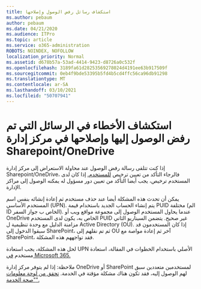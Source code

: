```yaml
---
title: استكشاف رسائل رفض الوصول وإصلاحها
ms.author: pebaum
author: pebaum
ms.date: 04/21/2020
ms.audience: ITPro
ms.topic: article
ms.service: o365-administration
ROBOTS: NOINDEX, NOFOLLOW
localization_priority: Normal
ms.assetid: d678b57a-53ad-4414-9423-d8726a0c532f
ms.openlocfilehash: 3189fa61d28253569278024d4191ee63b917509f
ms.sourcegitcommit: 0eb4f9bde53395b5fd4b5cd4ffc56ca96db91298
ms.translationtype: MT
ms.contentlocale: ar-SA
ms.lasthandoff: 03/10/2021
ms.locfileid: "50707941"
---
```

# <a name="troubleshoot-access-denied-messages-in-sharepointonedrive-admin-center"></a>استكشاف الأخطاء في الرسائل التي تم رفض الوصول إليها وإصلاحها في مركز إدارة Sharepoint/OneDrive

إذا كنت تتلقى رسالة رفض الوصول عند محاولة الاستعراض إلى مركز إدارة Sharepoint/OneDrive، فالرجاء التأكد من تعيين ترخيص [للمستخدم.](https://docs.microsoft.com/microsoft-365/admin/add-users/add-users) إذا كان لدى المستخدم ترخيص، يجب أيضا [](https://docs.microsoft.com/microsoft-365/admin/add-users/about-admin-roles) التأكد من تعيين دور مسؤول له يمكنه الوصول إلى مراكز الإدارة.

يمكن أن تحدث هذه المشكلة أيضا عند حذف مستخدم ثم إعادة إنشائه بنفس اسم المستخدم الأساسي (UPN). يتم إنشاء الحساب الجديد باستخدام قيمة PUID مختلفة (الم ID الخاص ب جواز السفر). عندما يحاول المستخدم الوصول إلى مجموعة مواقع ويب أو OneDrive الخاص به، يكون لدى المستخدم PUID غير صحيح. يتضمن السيناريو الثاني مزامنة الدليل مع وحدة تنظيمية ل Active Directory (OU). إذا كان المستخدمون قد سبقوا الدخول إلى SharePoint، ثم تم نقلهم إلى OU آخر ثم إعادة مواصة مع SharePoint، فقد تواجههم هذه المشكلة.

لحل هذه المشكلة، يجب استعادة UPN الأصلي باستخدام الخطوات في المقالة، استعادة مستخدم [في Microsoft 365.](https://docs.microsoft.com/microsoft-365/admin/add-users/restore-user)

ملاحظة: إذا لم يتوفر مركز إدارة OneDrive أو SharePoint لمستخدمين متعددين سبق لهم الوصول إليه، فقد تكون هناك مشكلة مؤقتة في الخدمة.  [تحقق من لوحة معلومات "صحة الخدمة".](https://portal.office.com/adminportal/home#/servicehealth)


